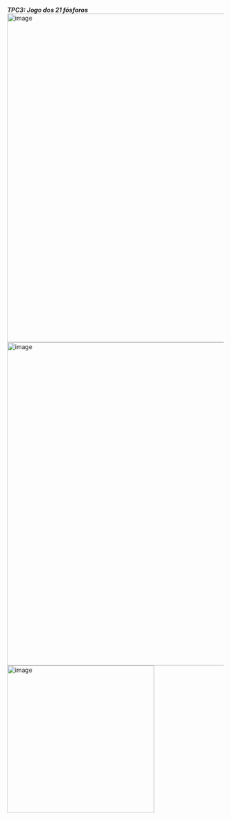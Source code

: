 ***TPC3: Jogo dos 21 fósforos***
<img width="764" alt="image" src="https://github.com/user-attachments/assets/14d9eddb-2eea-4410-b6d0-ec5fd6907d7a">
<img width="751" alt="image" src="https://github.com/user-attachments/assets/8f898833-3841-4a15-b4fb-2159335cf099">
<img width="342" alt="image" src="https://github.com/user-attachments/assets/c025afd6-4a66-415f-9017-b91f11df1329">

